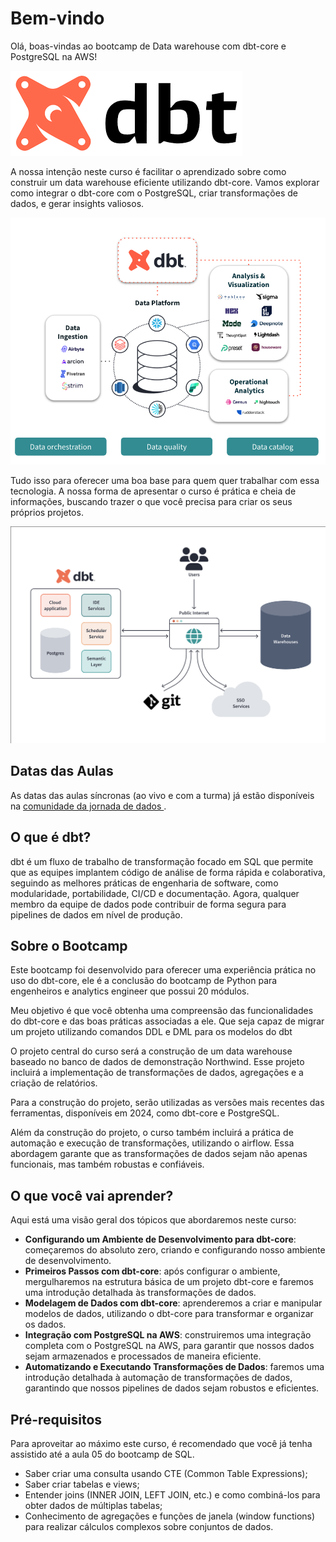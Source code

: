 # Bem-vindo

Olá, boas-vindas ao bootcamp de Data warehouse com dbt-core e PostgreSQL na AWS!

![logo](./images/images.png)

A nossa intenção neste curso é facilitar o aprendizado sobre como construir um data warehouse eficiente utilizando dbt-core. Vamos explorar como integrar o dbt-core com o PostgreSQL, criar transformações de dados, e gerar insights valiosos. 

![logo](./images/cloud-overview.jpg)

Tudo isso para oferecer uma boa base para quem quer trabalhar com essa tecnologia. A nossa forma de apresentar o curso é prática e cheia de informações, buscando trazer o que você precisa para criar os seus próprios projetos.

![logo](./images/data-flows.png)
## Datas das Aulas

As datas das aulas síncronas (ao vivo e com a turma) já estão disponíveis na [comunidade da jornada de dados ](https://suajornadadedados.com.br/).

## O que é dbt?

dbt é um fluxo de trabalho de transformação focado em SQL que permite que as equipes implantem código de análise de forma rápida e colaborativa, seguindo as melhores práticas de engenharia de software, como modularidade, portabilidade, CI/CD e documentação. Agora, qualquer membro da equipe de dados pode contribuir de forma segura para pipelines de dados em nível de produção.

## Sobre o Bootcamp

Este bootcamp foi desenvolvido para oferecer uma experiência prática no uso do dbt-core, ele é a conclusão do bootcamp de Python para engenheiros e analytics engineer que possui 20 módulos.

Meu objetivo é que você obtenha uma compreensão das funcionalidades do dbt-core e das boas práticas associadas a ele. Que seja capaz de migrar um projeto utilizando comandos DDL e DML para os modelos do dbt

O projeto central do curso será a construção de um data warehouse baseado no banco de dados de demonstração Northwind. Esse projeto incluirá a implementação de transformações de dados, agregações e a criação de relatórios.

Para a construção do projeto, serão utilizadas as versões mais recentes das ferramentas, disponíveis em 2024, como dbt-core e PostgreSQL.

Além da construção do projeto, o curso também incluirá a prática de automação e execução de transformações, utilizando o airflow. Essa abordagem garante que as transformações de dados sejam não apenas funcionais, mas também robustas e confiáveis.

## O que você vai aprender?

Aqui está uma visão geral dos tópicos que abordaremos neste curso:

- **Configurando um Ambiente de Desenvolvimento para dbt-core**: começaremos do absoluto zero, criando e configurando nosso ambiente de desenvolvimento.
- **Primeiros Passos com dbt-core**: após configurar o ambiente, mergulharemos na estrutura básica de um projeto dbt-core e faremos uma introdução detalhada às transformações de dados.
- **Modelagem de Dados com dbt-core**: aprenderemos a criar e manipular modelos de dados, utilizando o dbt-core para transformar e organizar os dados.
- **Integração com PostgreSQL na AWS**: construiremos uma integração completa com o PostgreSQL na AWS, para garantir que nossos dados sejam armazenados e processados de maneira eficiente.
- **Automatizando e Executando Transformações de Dados**: faremos uma introdução detalhada à automação de transformações de dados, garantindo que nossos pipelines de dados sejam robustos e eficientes.

## Pré-requisitos

Para aproveitar ao máximo este curso, é recomendado que você já tenha assistido até a aula 05 do bootcamp de SQL.

- Saber criar uma consulta usando CTE (Common Table Expressions);
- Saber criar tabelas e views;
- Entender joins (INNER JOIN, LEFT JOIN, etc.) e como combiná-los para obter dados de múltiplas tabelas;
- Conhecimento de agregações e funções de janela (window functions) para realizar cálculos complexos sobre conjuntos de dados.